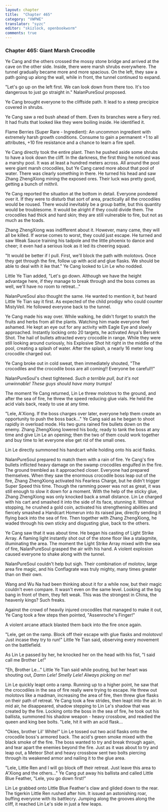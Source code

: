 ```yaml
---
layout: chapter
title:  "Chapter 465"
category: "VWPWE"
translator: "syzc"
editor: "skizlock, openbookworm"
comments: true
---
```


### Chapter 465: Giant Marsh Crocodile

Ye Cang and the others crossed the mossy stone bridge and arrived at the cave on the other side. Inside, there were marsh shrubs everywhere. The tunnel gradually became more and more spacious. On the left, they saw a path going up along the wall, while in front, the tunnel continued to expand.

"Let's go up on the left first. We can look down from there too. It's too dangerous to just go straight in." NalanPureSoul proposed.

Ye Cang brought everyone to the cliffside path. It lead to a steep precipice covered in shrubs.

Ye Cang saw a red bush ahead of them. Even its branches were a fiery red. It had fruits that looked like they were boiling inside. He identified it.

Flame Berries (Super Rare - Ingredient): An uncommon ingredient with extremely harsh growth conditions. Consume to gain a permanent +1 to all attributes, +10 fire resistance and a chance to learn a fire spell. 

Ye Cang directly took the entire plant. Then he pushed aside some shrubs to have a look down the cliff. In the darkness, the first thing he noticed was a marshy pool. It was at least a hundred meters across. All around the pool were giant marsh crocodiles, but Ye Cang cared more about that pool of water. There was clearly something in there. He turned his head and saw Zhang ZhengXiong mining the exposed ores. Their luck was pretty good, getting a bunch of mithril. 

Ye Cang reported the situation at the bottom in detail. Everyone pondered over it. If they were to disturb that sort of area, practically all the crocodiles would be roused. There would inevitably be a group battle, but this quantity would be troublesome. It would be alright if they could divide them. The crocodiles had thick and hard skin; they are still vulnerable to fire, but not as much as the toads.

Zhang ZhengXiong was indifferent about it. However, many came, they will all be  killed. If worse comes to worst, they could just escape. He turned and saw Weak Sauce training his tadpole and the little phoenix to dance and cheer; it even had a serious look as it led its cheering squad.

"It would be better if I pull. First, we'll block the path with molotovs. Once they get through the fire, follow up with acid and glue flasks. We should be able to deal with it ike that." Ye Cang looked to Lin Le who nodded.

Little Ye Tian added, "Let's go down. Although we have the height advantage here, if they manage to break through and the boss comes as well, we'll have no room to retreat..."

NalanPureSoul also thought the same. He wanted to mention it, but heard Little Ye Tian say it first. As expected of the child prodigy who could counter MistyVeil. He followed everyone back to the tunnel.

Ye Cang made his way over. While walking, he didn't forget to snatch the fruits and herbs from all the plants. Watching him made everyone feel ashamed. He kept an eye out for any activity with Eagle Eye and slowly approached. Instantly locking onto 20 targets, he activated Anya's Berserk Shot. The hail of bullets attracted every crocodile in range. While they were still looking around curiously, his Explosive Shot hit right in the middle of the pool, creating a splash of water. After the splash, a nearly 16 meter long crocodile charged out. 

Ye Cang broke out in cold sweat, then immediately shouted, "The crocodiles and the crocodile boss are all coming!! Everyone be careful!!"

NalanPureSoul's chest tightened. *Such a terrible pull, but it's not unwinnable! These guys should have many trumps!*

The moment Ye Cang returned, Lin Le threw molotovs to the ground, and after the sea of fire, he threw the speed reducing glue vials. He held the acid vials back, ready to use at any time.

"Lele, A'Xiong. If the boss charges over later, everyone help them create an opportunity to push the boss back..." Ye Cang said as he began to shoot rapidly in overload mode. His two guns rained fire bullets down on the enemy. Zhang ZhengXiong lowered his body, ready to tank the boss at any time and give Lin Le an opening; then the two of them could work together and buy time to let everyone else get rid of the small ones.

Lin Le directly summoned his handcart while holding onto his acid flasks.

NalanPureSoul prepared to match them with a rain of fire. Ye Cang's fire bullets inflicted heavy damage on the swamp crocodiles engulfed in the fire. The ground trembled as it approached closer. Everyone had prepared themselves. When they saw the enormous crocodile boss leap out of the fire, Zhang ZhengXiong activated his Fearless Charge, but he didn't trigger Super Speed this time. Though the ramming power was not as great, it was still enough to slow it down for a moment. With the help of the sticky glue, Zhang ZhengXiong was only knocked back a small distance. Lin Le charged with his cart and smashed it into the side of its face, stunning it. Without stopping, he crushed a gold coin, activated his strengthening abilities and fiercely smashed a Handcart Homerun into its raised jaw, directly sending it flying back into the sea of fire. Then together with Zhang ZhengXiong, he waded through his own sticky and disgusting glue, back to the others.

Ye Cang saw that it was about time. He began his casting of Light Strike Array. A flaming light instantly shot out of the stone floor like a stalagmite, illuminating the area. The moment the Light Strike Array mixed with the sea of fire, NalanPureSoul grasped the air with his hand. A violent explosion caused everyone to shake along with the tunnel.

NalanPureSoul couldn't help but sigh. Their combination of molotov, large area fire magic, and his Conflagrate was truly mighty, many times greater than on their own.

Wang and Wu Na had been thinking about it for a while now, but their magic couldn't even compare. It wasn't even on the same level. Looking at the big bang in front of them, they felt weak. This was the strongest in China, the heavenly kings? Such freaks.

Against the crowd of heavily injured crocodiles that managed to make it out, Ye Cang took a few steps then pointed, "Assenroche's Finger!"

A violent arcane attack blasted them back into the fire once again.

"Lele, get on the ramp. Block off their escape with glue flasks and molotovs! Just incase they try to run!" Little Ye Tian said, observing every movement on the battlefield. 

As Lin Le passed by her, he knocked her on the head with his fist, "I said call me Brother Le!"

"Eh, Brother Le..." Little Ye Tian said while pouting, but her heart was shouting out, *Damn Lele! Smelly Lele! Always picking on me!*

Lin Le quickly leapt onto a ramp. Running up to a higher point, he saw that the crocodiles in the sea of fire really were trying to escape. He threw out molotovs like a madman, increasing the area of fire, then threw glue flasks on their path of retreat. Ye Cang took a few strides, then leapt into the air. In mid air, he disappeared, shadow stepping to Lin Le's shadow that was created by the fire. Locking onto the boss in the sea of fire, he took out his ballista, summoned his shadow weapon - heavy crossbow, and readied the queen and king bee bolts. "Lele, hit it with an acid flask...

"Okies, brother Lil' White!" Lin Le tossed out two acid flasks onto the crocodile boss's armored back. The acid's green smoke mixed with the black smoke of the fire. The boss wanted to try and break through again, and tear apart the enemies beyond the fire. Just as it was about to try and leap out, a Meteor Shot and heavy crossbow sent two bolts piercing through its weakened armor and nailing it to the glue area.

"Lele, Little Ren and I will go block off their retreat. Just leave this area to A'Xiong and the others..." Ye Cang put away his ballista and called Little Blue Feather, "Lele, you go down first!"

Lin Le grabbed onto Little Blue Feather's claw and glided down to the rear. The tigerkin Little Ren rushed after him. It issued an astonishing roar, buffing everyone with its battlecry. Jumping along the grooves along the cliff, it reached Lin Le's side in just a few leaps.
